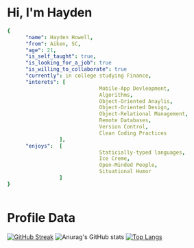 # Hi, I'm **Hayden**
``` yaml
{ 
      "name": Hayden Howell, 
      "from": Aiken, SC, 
      "age": 21,
      "is_self_taught": true, 
      "is_looking_for_a_job": true 
      "is_willing_to_collaborate": true
      "currently": in college studying Finance, 
      "interets": [
                              Mobile-App Devleopment, 
                              Algorithms,
                              Object-Oriented Anaylis, 
                              Object-Oriented Design,
                              Object-Relational Management, 
                              Remote Databases,
                              Version Control,
                              Clean Coding Practices
                 ],
      "enjoys":  [ 
                              Staticially-typed languages,
                              Ice Creme, 
                              Open-Minded People,
                              Situational Humor
                 ]
}



```
# Profile Data
[![GitHub Streak](https://streak-stats.demolab.com/?user=hayde0264&theme=tokyonight)](https://git.io/streak-stats)
![Anurag's GitHub stats](https://github-readme-stats.vercel.app/api?username=hayde0264&show_icons=true&theme=tokyonight)
[![Top Langs](https://github-readme-stats.vercel.app/api/top-langs/?username=hayde0264&layout=compact&theme=tokyonight)](https://github.com/anuraghazra/github-readme-stats)
<!---
hayde0264/hayde0264 is a ✨ special ✨ repository because its `README.md` (this file) appears on your GitHub profile.
You can click the Preview link to take a look at your changes.
--->
